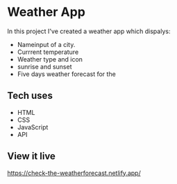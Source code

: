 # Weather App

In this project I've created a weather app which dispalys:
* Nameinput of  a city.
* Currrent temperature
* Weather type and icon
* sunrise and sunset
* Five days weather forecast for the 

## Tech uses
* HTML
* CSS
* JavaScript
* API


## View it live

https://check-the-weatherforecast.netlify.app/
